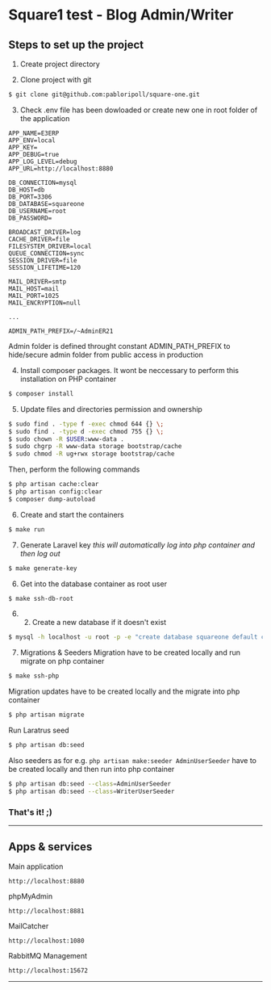 # Square1 test - Blog Admin/Writer

## **Steps to set up the project**
1. Create project directory

2. Clone project with git
```bash
$ git clone git@github.com:pabloripoll/square-one.git
```

3. Check .env file has been dowloaded or create new one in root folder of the application
```
APP_NAME=E3ERP
APP_ENV=local
APP_KEY=
APP_DEBUG=true
APP_LOG_LEVEL=debug
APP_URL=http://localhost:8880

DB_CONNECTION=mysql
DB_HOST=db
DB_PORT=3306
DB_DATABASE=squareone
DB_USERNAME=root
DB_PASSWORD=

BROADCAST_DRIVER=log
CACHE_DRIVER=file
FILESYSTEM_DRIVER=local
QUEUE_CONNECTION=sync
SESSION_DRIVER=file
SESSION_LIFETIME=120

MAIL_DRIVER=smtp
MAIL_HOST=mail
MAIL_PORT=1025
MAIL_ENCRYPTION=null

...

ADMIN_PATH_PREFIX=/~AdminER21
```
Admin folder is defined throught constant ADMIN_PATH_PREFIX to hide/secure admin folder from public access in production

4. Install composer packages. It wont be neccessary to perform this installation on PHP container
```bash
$ composer install
```

5. Update files and directories permission and ownership
```bash
$ sudo find . -type f -exec chmod 644 {} \;
$ sudo find . -type d -exec chmod 755 {} \;
$ sudo chown -R $USER:www-data .
$ sudo chgrp -R www-data storage bootstrap/cache
$ sudo chmod -R ug+rwx storage bootstrap/cache
```
Then, perform the following commands
```bash
$ php artisan cache:clear
$ php artisan config:clear
$ composer dump-autoload
```

6. Create and start the containers
```bash
$ make run
```

7. Generate Laravel key *this will automatically log into php container and then log out*
```bash
$ make generate-key
```

6. Get into the database container as root user
```bash
$ make ssh-db-root
```

6. 2. Create a new database if it doesn't exist
```bash
$ mysql -h localhost -u root -p -e "create database squareone default character set utf8 collate utf8_unicode_ci;"
```

7. Migrations & Seeders
Migration have to be created locally and run migrate on php container
```bash
$ make ssh-php
```
Migration updates have to be created locally and the migrate into php container
```bash
$ php artisan migrate
```
Run Laratrus seed
```bash
$ php artisan db:seed
```
Also seeders as for e.g. `php artisan make:seeder AdminUserSeeder` have to be created locally and then run into php container
```bash
$ php artisan db:seed --class=AdminUserSeeder
$ php artisan db:seed --class=WriterUserSeeder
```

### That's it! ;)

---

## **Apps & services**

Main application
```
http://localhost:8880
```

phpMyAdmin
```
http://localhost:8881
```

MailCatcher
```
http://localhost:1080
```

RabbitMQ Management
```
http://localhost:15672
```

---

